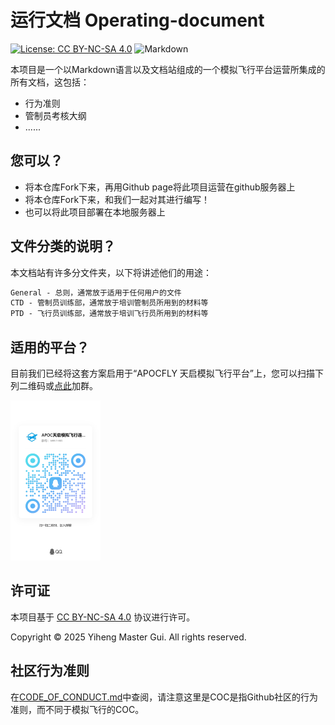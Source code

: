 # 运行文档 Operating-document

[![License: CC BY-NC-SA 4.0](https://img.shields.io/badge/License-CC%20BY--NC--SA%204.0-lightgrey.svg?style=for-the-badge)](https://creativecommons.org/licenses/by-nc-sa/4.0) ![Markdown](https://img.shields.io/badge/Markdown-000000?style=for-the-badge&logo=Markdown&logoColor=ffffff)

本项目是一个以Markdown语言以及文档站组成的一个模拟飞行平台运营所集成的所有文档，这包括：

- 行为准则
- 管制员考核大纲
- ......



## 您可以？

- 将本仓库Fork下来，再用Github page将此项目运营在github服务器上
- 将本仓库Fork下来，和我们一起对其进行编写！
- 也可以将此项目部署在本地服务器上



## 文件分类的说明？

本文档站有许多分文件夹，以下将讲述他们的用途：

```markdown
General - 总则，通常放于适用于任何用户的文件
CTD - 管制员训练部，通常放于培训管制员所用到的材料等
PTD - 飞行员训练部，通常放于培训飞行员所用到的材料等
```



## 适用的平台？

目前我们已经将这套方案启用于“APOCFLY 天启模拟飞行平台”上，您可以扫描下列二维码或[点此](https://qm.qq.com/q/5qyq2c4n9m)加群。

[<img src="./assets/qrcode_1759422014906.jpg" alt="qrcode_1759422014906" style="zoom:25%;" />](https://qm.qq.com/q/5qyq2c4n9m)





## 许可证

本项目基于 [CC BY-NC-SA 4.0](https://creativecommons.org/licenses/by-nc-sa/4.0/deed.zh) 协议进行许可。

Copyright © 2025 Yiheng Master Gui. All rights reserved.



## 社区行为准则

在[CODE_OF_CONDUCT.md](./CODE_OF_CONDUCT.md)中查阅，请注意这里是COC是指Github社区的行为准则，而不同于模拟飞行的COC。

